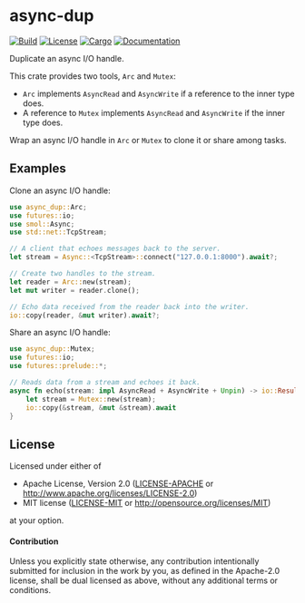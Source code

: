 # async-dup

[![Build](https://github.com/stjepang/async-dup/workflows/Build%20and%20test/badge.svg)](
https://github.com/stjepang/async-dup/actions)
[![License](https://img.shields.io/badge/license-MIT%2FApache--2.0-blue.svg)](
https://github.com/stjepang/async-dup)
[![Cargo](https://img.shields.io/crates/v/async-dup.svg)](
https://crates.io/crates/async-dup)
[![Documentation](https://docs.rs/async-dup/badge.svg)](
https://docs.rs/async-dup)

Duplicate an async I/O handle.

This crate provides two tools, `Arc` and `Mutex`:

* `Arc` implements `AsyncRead` and `AsyncWrite` if a reference to the inner type does.
* A reference to `Mutex` implements `AsyncRead` and `AsyncWrite` if the inner type does.

Wrap an async I/O handle in `Arc` or `Mutex` to clone it or share among tasks.

## Examples

Clone an async I/O handle:

```rust
use async_dup::Arc;
use futures::io;
use smol::Async;
use std::net::TcpStream;

// A client that echoes messages back to the server.
let stream = Async::<TcpStream>::connect("127.0.0.1:8000").await?;

// Create two handles to the stream.
let reader = Arc::new(stream);
let mut writer = reader.clone();

// Echo data received from the reader back into the writer.
io::copy(reader, &mut writer).await?;
```

Share an async I/O handle:

```rust
use async_dup::Mutex;
use futures::io;
use futures::prelude::*;

// Reads data from a stream and echoes it back.
async fn echo(stream: impl AsyncRead + AsyncWrite + Unpin) -> io::Result<u64> {
    let stream = Mutex::new(stream);
    io::copy(&stream, &mut &stream).await
}
```

## License

Licensed under either of

 * Apache License, Version 2.0 ([LICENSE-APACHE](LICENSE-APACHE) or http://www.apache.org/licenses/LICENSE-2.0)
 * MIT license ([LICENSE-MIT](LICENSE-MIT) or http://opensource.org/licenses/MIT)

at your option.

#### Contribution

Unless you explicitly state otherwise, any contribution intentionally submitted
for inclusion in the work by you, as defined in the Apache-2.0 license, shall be
dual licensed as above, without any additional terms or conditions.
